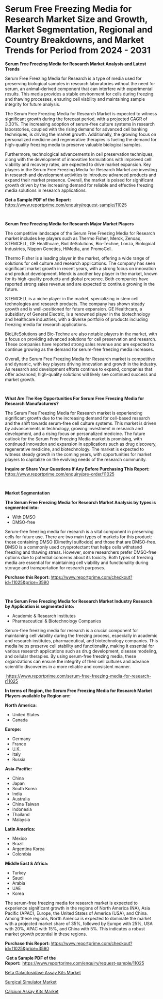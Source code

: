 <p><h1>Serum Free Freezing Media for Research Market Size and Growth, Market Segmentation, Regional and Country Breakdowns, and Market Trends for Period from 2024 -  2031</h1></p><p><strong>Serum Free Freezing Media for Research Market Analysis and Latest Trends</strong></p>
<p><p>Serum Free Freezing Media for Research is a type of media used for preserving biological samples in research laboratories without the need for serum, an animal-derived component that can interfere with experimental results. This media provides a stable environment for cells during freezing and thawing processes, ensuring cell viability and maintaining sample integrity for future analysis.</p><p>The Serum Free Freezing Media for Research Market is expected to witness significant growth during the forecast period, with a projected CAGR of 3.30%. The increasing adoption of serum-free culture systems in research laboratories, coupled with the rising demand for advanced cell banking techniques, is driving the market growth. Additionally, the growing focus on personalized medicine and regenerative therapies is fueling the demand for high-quality freezing media to preserve valuable biological samples.</p><p>Furthermore, technological advancements in cell preservation techniques, along with the development of innovative formulations with improved cell viability and recovery rates, are expected to drive market expansion. Key players in the Serum Free Freezing Media for Research Market are investing in research and development activities to introduce advanced products and expand their market presence. Overall, the market is poised for significant growth driven by the increasing demand for reliable and effective freezing media solutions in research applications.</p></p>
<p><strong>Get a Sample PDF of the Report:&nbsp;</strong> <a href="https://www.reportprime.com/enquiry/request-sample/11025">https://www.reportprime.com/enquiry/request-sample/11025</a></p>
<p>&nbsp;</p>
<p><strong>Serum Free Freezing Media for Research Major Market Players</strong></p>
<p><p>The competitive landscape of the Serum Free Freezing Media for Research market includes key players such as Thermo Fisher, Merck, Zenoaq, STEMCELL, GE Healthcare, BioLifeSolutions, Bio-Techne, Lonza, Biological Industries, Nippon Genetics, HiMedia, and PromoCell. </p><p>Thermo Fisher is a leading player in the market, offering a wide range of solutions for cell culture and research applications. The company has seen significant market growth in recent years, with a strong focus on innovation and product development. Merck is another key player in the market, known for its high-quality products and global presence. Both companies have reported strong sales revenue and are expected to continue growing in the future.</p><p>STEMCELL is a niche player in the market, specializing in stem cell technologies and research products. The company has shown steady growth and is well-positioned for future expansion. GE Healthcare, a subsidiary of General Electric, is a renowned player in the biotechnology and healthcare industries, with a diverse portfolio of products including freezing media for research applications.</p><p>BioLifeSolutions and Bio-Techne are also notable players in the market, with a focus on providing advanced solutions for cell preservation and research. These companies have reported strong sales revenue and are expected to continue growing as the demand for serum-free freezing media increases.</p><p>Overall, the Serum Free Freezing Media for Research market is competitive and dynamic, with key players driving innovation and growth in the industry. As research and development efforts continue to expand, companies that offer advanced, high-quality solutions will likely see continued success and market growth.</p></p>
<p>&nbsp;</p>
<p><strong>What Are The Key Opportunities For Serum Free Freezing Media for Research Manufacturers?</strong></p>
<p><p>The Serum Free Freezing Media for Research market is experiencing significant growth due to the increasing demand for cell-based research and the shift towards serum-free cell culture systems. This market is driven by advancements in technology, growing investment in research and development, and a rising focus on personalized medicine. The future outlook for the Serum Free Freezing Media market is promising, with continued innovation and expansion in applications such as drug discovery, regenerative medicine, and biotechnology. The market is expected to witness steady growth in the coming years, with opportunities for market players to capitalize on the evolving needs of the research community.</p></p>
<p><strong>Inquire or Share Your Questions If Any Before Purchasing This Report:</strong> <a href="https://www.reportprime.com/enquiry/pre-order/11025">https://www.reportprime.com/enquiry/pre-order/11025</a></p>
<p>&nbsp;</p>
<p><strong>Market Segmentation</strong></p>
<p><strong>The Serum Free Freezing Media for Research Market Analysis by types is segmented into:</strong></p>
<p><ul><li>With DMSO</li><li>DMSO-free</li></ul></p>
<p><p>Serum-free freezing media for research is a vital component in preserving cells for future use. There are two main types of markets for this product: those containing DMSO (Dimethyl sulfoxide) and those that are DMSO-free. DMSO is a commonly used cryoprotectant that helps cells withstand freezing and thawing stress. However, some researchers prefer DMSO-free options due to potential concerns about its toxicity. Both types of freezing media are essential for maintaining cell viability and functionality during storage and transportation for research purposes.</p></p>
<p><strong>Purchase this Report:&nbsp;</strong><a href="https://www.reportprime.com/checkout?id=11025&price=3590">https://www.reportprime.com/checkout?id=11025&price=3590</a></p>
<p>&nbsp;</p>
<p><strong>The Serum Free Freezing Media for Research Market Industry Research by Application is segmented into:</strong></p>
<p><ul><li>Academic & Research Institutes</li><li>Pharmaceutical & Biotechnology Companies</li></ul></p>
<p><p>Serum-free freezing media for research is a crucial component for maintaining cell viability during the freezing process, especially in academic and research institutes, pharmaceutical, and biotechnology companies. This media helps preserve cell stability and functionality, making it essential for various research applications such as drug development, disease modeling, and cellular therapies. By using serum-free freezing media, these organizations can ensure the integrity of their cell cultures and advance scientific discoveries in a more reliable and consistent manner.</p></p>
<p><a href="https://www.reportprime.com/serum-free-freezing-media-for-research-r11025">&nbsp;https://www.reportprime.com/serum-free-freezing-media-for-research-r11025</a></p>
<p><strong>In terms of Region, the Serum Free Freezing Media for Research Market Players available by Region are:</strong></p>
<p>
    <p> <strong> North America: </strong>
        <ul>
            <li>United States</li>
            <li>Canada</li>
        </ul>
        </p> 
    <p> <strong> Europe: </strong>
        <ul>
            <li>Germany</li>
            <li>France</li>
            <li>U.K.</li>
            <li>Italy</li>
            <li>Russia</li>
        </ul>
        </p> 
    <p> <strong> Asia-Pacific: </strong>
        <ul>
            <li>China</li>
            <li>Japan</li>
            <li>South Korea</li>
            <li>India</li>
            <li>Australia</li>
            <li>China Taiwan</li>
            <li>Indonesia</li>
            <li>Thailand</li>
            <li>Malaysia</li>
        </ul>
        </p> 
    <p> <strong> Latin America: </strong>
        <ul>
            <li>Mexico</li>
            <li>Brazil</li>
            <li>Argentina Korea</li>
            <li>Colombia</li>
        </ul>
        </p> 
    <p> <strong> Middle East & Africa: </strong>
        <ul>
            <li>Turkey</li>
            <li>Saudi</li>
            <li>Arabia</li>
            <li>UAE</li>
            <li>Korea</li>
        </ul>
    </p>
    </p>
<p><p>The serum-free freezing media for research market is expected to experience significant growth in the regions of North America (NA), Asia Pacific (APAC), Europe, the United States of America (USA), and China. Among these regions, North America is expected to dominate the market with a projected market share of 35%, followed by Europe with 25%, USA with 20%, APAC with 15%, and China with 5%. This indicates a robust market growth potential in these regions.</p></p>
<p><strong>Purchase this Report: </strong><a href="https://www.reportprime.com/checkout?id=11025&price=3590">https://www.reportprime.com/checkout?id=11025&price=3590</a></p>
<p>&nbsp;<strong>Get a Sample PDF of the Report:&nbsp;&nbsp;</strong><a href="https://www.reportprime.com/enquiry/request-sample/11025">https://www.reportprime.com/enquiry/request-sample/11025</a></p>
<p><strong></strong></p>
<p><p><a href="https://github.com/gladysalidde/Market-Research-Report-List-2/blob/main/beta-galactosidase-assay-kits-market.md">Beta Galactosidase Assay Kits Market</a></p><p><a href="https://github.com/vregtldg37/Market-Research-Report-List-1/blob/main/surgical-simulator-market.md">Surgical Simulator Market</a></p><p><a href="https://github.com/labibmmn112/Market-Research-Report-List-1/blob/main/calcium-assay-kits-market.md">Calcium Assay Kits Market</a></p></p>